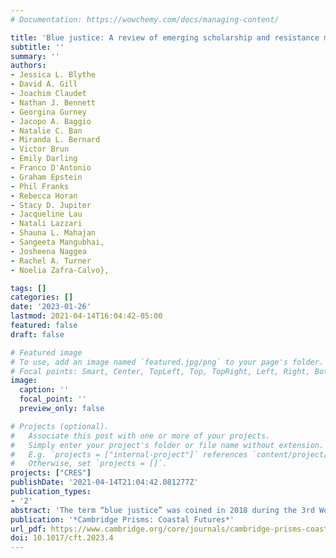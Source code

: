 ```yaml
---
# Documentation: https://wowchemy.com/docs/managing-content/

title: 'Blue justice: A review of emerging scholarship and resistance movements'
subtitle: ''
summary: ''
authors:
- Jessica L. Blythe
- David A. Gill
- Joachim Claudet
- Nathan J. Bennett
- Georgina Gurney
- Jacopo A. Baggio
- Natalie C. Ban
- Miranda L. Bernard
- Victor Brun
- Emily Darling
- Franco D'Antonio
- Graham Epstein
- Phil Franks
- Rebecca Horan
- Stacy D. Jupiter
- Jacqueline Lau
- Natali Lazzari
- Shauna L. Mahajan
- Sangeeta Mangubhai,
- Josheena Naggea
- Rachel A. Turner
- Noelia Zafra-Calvo},

tags: []
categories: []
date: '2023-01-26'
lastmod: 2021-04-14T16:04:42-05:00
featured: false
draft: false

# Featured image
# To use, add an image named `featured.jpg/png` to your page's folder.
# Focal points: Smart, Center, TopLeft, Top, TopRight, Left, Right, BottomLeft, Bottom, BottomRight.
image:
  caption: ''
  focal_point: ''
  preview_only: false

# Projects (optional).
#   Associate this post with one or more of your projects.
#   Simply enter your project's folder or file name without extension.
#   E.g. `projects = ["internal-project"]` references `content/project/deep-learning/index.md`.
#   Otherwise, set `projects = []`.
projects: ["CRES"]
publishDate: '2021-04-14T21:04:42.081277Z'
publication_types:
- '2'
abstract: 'The term “blue justice” was coined in 2018 during the 3rd World Small-Scale Fisheries Congress. Since then, academic engagement with the concept has grown rapidly. This article reviews 5 years of blue justice scholarship and synthesizes some of the key perspectives, developments, and gaps. We then connect this literature to wider relevant debates by reviewing two key areas of research – first on blue injustices and second on grassroots resistance to these injustices. Much of the early scholarship on blue justice focused on injustices experienced by small-scale fishers in the context of the blue economy. In contrast, more recent writing and the empirical cases reviewed here suggest that intersecting forms of oppression render certain coastal individuals and groups vulnerable to blue injustices. These developments signal an expansion of the blue justice literature to a broader set of affected groups and underlying causes of injustice. Our review also suggests that while grassroots resistance efforts led by coastal communities have successfully stopped unfair exposure to environmental harms, preserved their livelihoods and ways of life, defended their culture and customary rights, renegotiated power distributions, and proposed alternative futures, these efforts have been underemphasized in the blue justice scholarship, and from marine and coastal literature more broadly. We conclude with some suggestions for understanding and supporting blue justice now and into the future.'
publication: '*Cambridge Prisms: Coastal Futures*'
url_pdf: https://www.cambridge.org/core/journals/cambridge-prisms-coastal-futures/article/blue[â€¦]ip-and-resistance-movements/1C6826294C8F4429C58C6A4121E53B6D
doi: 10.1017/cft.2023.4
---
```

